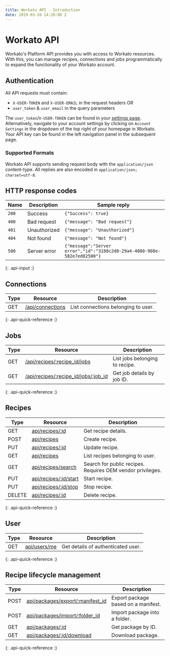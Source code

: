 ```yaml
---
title: Workato API - Introduction
date: 2019-03-20 14:20:00 Z
---
```


# Workato API
Workato's Platform API provides you with access to Workato resources. With this, you can manage recipes, connections and jobs programmatically to expand the functionality of your Workato account.

## Authentication
All API requests must contain:

- `X-USER-TOKEN` and `X-USER-EMAIL` in the request headers
OR
- `user_token` & `user_email` in the query parameters

The `user_token`/`X-USER-TOKEN` can be found in your [settings page](https://www.workato.com/users/current/edit#api_key). Alternatively, navigate to your account settings by clicking on `Account Settings` in the dropdown of the top right of your homepage in Workato. Your API key can be found in the left navigation panel in the subsequent page.

### Supported Formats
Workato API supports sending request body with the `application/json` content-type. All replies are also encoded in `application/json; charset=utf-8`.

## HTTP response codes

| Name  | Description  | Sample reply                  |
|-------|--------------|-------------------------------|
| `200` | Success      | `{"Success": true}`           |
| `400` | Bad request  | `{"message": "Bad request"}`  |
| `401` | Unauthorized | `{"message": "Unauthorized"}` |
| `404` | Not found    | `{"message": "Not found"}`    |
| `500` | Server error | `{"message":"Server error","id":"3188c2d0-29a4-4080-908e-582e7ed82580"}` |
{: .api-input :}

## Connections

| Type |Resource | Description |
|------|---------|-------------|
| GET | [/api/connections](/workato-api/connections.md) | List connections belonging to user. |
{: .api-quick-reference :}

## Jobs

| Type |Resource | Description |
|------|---------|-------------|
| GET | [/api/recipes/:recipe_id/jobs](/workato-api/jobs.md#list-jobs-from-a-recipe) | List jobs belonging to recipe. |
| GET | [/api/recipes/:recipe_id/jobs/:job_id](/workato-api/jobs.md#get-job-details-by-id) | Get job details by job ID. |
{: .api-quick-reference :}

## Recipes

| Type | Resource | Description |
|------|----------|-------------|
| GET  | [api/recipes/:id](/workato-api/recipes.md#get-recipe-details) | Get recipe details. |
| POST | [api/recipes](/workato-api/recipes.md#create-a-recipe) | Create recipe. |
| PUT  | [api/recipes/:id](/workato-api/recipes.md#update-a-recipe) | Update recipe. |
| GET  | [api/recipes](/workato-api/recipes.md#list-recipes-belonging-to-user)| List recipes belonging to user. |
| GET  | [api/recipes/search](/oem/oem-api/recipes.md#search-for-public-recipes) | Search for public recipes. Requires OEM vendor privileges. |
| PUT  | [api/recipes/:id/start](/workato-api/recipes.md#start-recipe) | Start recipe. |
| PUT  | [api/recipes/:id/stop](/workato-api/recipes.md#stop-recipe) | Stop recipe. |
| DELETE | [api/recipes/:id](/workato-api/recipes.md#delete-recipe) | Delete recipe. |
{: .api-quick-reference :}

## User

| Type | Resource | Description |
|------|----------|-------------|
| GET  | [api/users/me](/workato-api/users.md#get-user-details) | Get details of authenticated user. |
{: .api-quick-reference :}

## Recipe lifecycle management

| Type | Resource | Description |
|------|----------|-------------|
| POST | [api/packages/export/:manifest_id](/workato-api/recipe-lifecycle-management.md#export-package-based-on-a-manifest) | Export package based on a manifest. |
| POST | [api/packages/import/:folder_id](/workato-api/recipe-lifecycle-management.md#import-package-into-a-folder) | Import package into a folder. |
| GET  | [api/packages/:id](/workato-api/recipe-lifecycle-management.md#get-package-by-id) | Get package by ID. |
| GET  | [api/packages/:id/download](/workato-api/recipe-lifecycle-management.md#download-package) | Download package. |
{: .api-quick-reference :}
